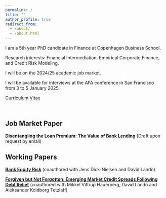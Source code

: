 ```yaml
---
permalink: /
title: ""
author_profile: true
redirect_from: 
  - /about/
  - /about.html
---
```


I am a 5th year PhD candidate in Finance at Copenhagen Business School.

Research interests: Financial Intermediation, Empirical Corporate Finance, and Credit Risk Modeling.

I will be on the 2024/25 academic job market.

I will be available for interviews at the AFA conference in San Francisco from 3 to 5 January 2025.

[Curriculum Vitae](/files/cv_zhuolu_gao.pdf)


<br/>

## Job Market Paper

**Disentangling the Loan Premium: The Value of Bank Lending**
(Draft upon request by email)


## Working Papers

[**Bank Equity Risk**](https://papers.ssrn.com/sol3/papers.cfm?abstract_id=4345088) (coauthored with Jens Dick-Nielsen and David Lando)

[**Forgiven but Not Forgotten: Emerging Market Credit Spreads Following Debt Relief**](https://papers.ssrn.com/sol3/papers.cfm?abstract_id=4578758) (coauthored with Mikkel Vittrup Hauerberg, David Lando and Aleksander Koldborg Tetzlaff)

